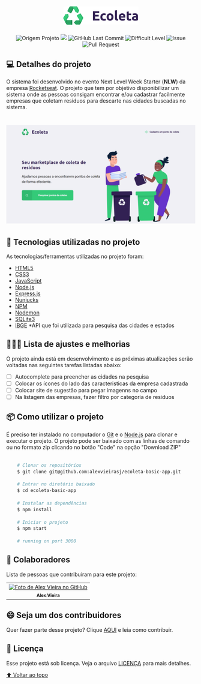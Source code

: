 <h1 id="title" align="center">
  <img alt="Ecoleta" title="#Ecoleta" src="./public/assets/logo.svg" width="200px" />
</h1>

<p align="center">
    <img alt="Origem Projeto" src="https://img.shields.io/badge/Project-Course-informational">
    <img src="https://img.shields.io/badge/Course-Rocketseat-blueviolet?logo=data:image/png;base64,iVBORw0KGgoAAAANSUhEUgAAABAAAAAQCAMAAAAoLQ9TAAAALVBMVEVHcExxWsF0XMJzXMJxWcFsUsD///9jRrzY0u6Xh9Gsn9n39fyMecy0qd2bjNJWBT0WAAAABHRSTlMA2Do606wF2QAAAGlJREFUGJVdj1cWwCAIBLEsRU3uf9xobDH8+GZwUYi8i6ucJwrxKE+7D0G9Q4vlYqtmCSjndr4CgCgzlyFgfKfKCVO0LrPKjmiqMxGXkJwNnXskqWG+1oSM+BSwD8f29YLNjvx/OQrn+g99oQSoNmt3PgAAAABJRU5ErkJggg=="></img>
    <img alt="GitHub Last Commit" src="https://img.shields.io/github/last-commit/alexvieirasj/ecoleta-basic-app">
    <img alt="Difficult Level" src="https://img.shields.io/badge/level-medium-yellow">
    <img alt="Issue" src="https://img.shields.io/bitbucket/issues/alexvieirasj/ecoleta-basic-app?style=critical">
    <img alt="Pull Request" src="https://img.shields.io/bitbucket/pr-raw/alexvieirasj/ecoleta-basic-app?style=critical">
</p>

## 💻 Detalhes do projeto

O sistema foi desenvolvido no evento Next Level Week Starter (**NLW**) da empresa [Rocketseat](https://rocketseat.com.br/). O projeto que tem por objetivo disponibilizar um sistema onde as pessoas consigam encontrar e/ou cadastrar facilmente empresas que coletam resíduos para descarte nas cidades buscadas no sistema.

<h1 align="center">
    <img alt="Capa Projeto" title="CapaProjeto" src="./public/assets/demonstracao-sistema.gif"/>
</h1>

## :rocket: Tecnologias utilizadas no projeto

As tecnologias/ferramentas utilizadas no projeto foram:

- [HTML5](https://developer.mozilla.org/en-US/docs/Web/Guide/HTML/HTML5)
- [CSS3](https://developer.mozilla.org/en-US/docs/Web/CSS)
- [JavaScript](https://developer.mozilla.org/en-US/docs/Web/JavaScript)
- [Node.js](https://nodejs.org/)
- [Express.js](https://expressjs.com/)
- [Nunjucks](https://mozilla.github.io/nunjucks/)
- [NPM](https://www.npmjs.com/)
- [Nodemon](https://nodemon.io/)
- [SQLite3](https://www.sqlite.org/version3.html)
- [IBGE](https://servicodados.ibge.gov.br/api/docs/localidades?versao=1) *API que foi utilizada para pesquisa das cidades e estados

## 👨🏻‍💻 Lista de ajustes e melhorias

O projeto ainda está em desenvolvimento e as próximas atualizações serão voltadas nas seguintes tarefas listadas abaixo:

- [ ] Autocomplete para preencher as cidades na pesquisa
- [ ] Colocar os ícones do lado das caracteristicas da empresa cadastrada
- [ ] Colocar site de sugestão para pegar imagenns no campo
- [ ] Na listagem das empresas, fazer filtro por categoria de residuos

## :package: Como utilizar o projeto

É preciso ter instalado no computador o [Git](https://git-scm.com) e o [Node.js](https://nodejs.org/) para clonar e executar o projeto. O projeto pode ser baixado com as linhas de comando ou no formato zip clicando no botão "Code" na opção "Download ZIP"

```bash

    # Clonar os repositórios
    $ git clone git@github.com:alexvieirasj/ecoleta-basic-app.git
    
    # Entrar no diretório baixado
    $ cd ecoleta-basic-app

    # Instalar as dependências        
    $ npm install 

    # Iniciar o projeto
    $ npm start 
    
    # running on port 3000
```

## 🤝 Colaboradores

Lista de pessoas que contribuíram para este projeto:

<table>
  <tr>
    <td align="center">
      <a href="#">
        <img src="https://avatars.githubusercontent.com/u/23263907" width="100px;" alt="Foto de Alex Vieira no GitHub"/><br>
        <sub>
          <b>Alex Vieira</b>
        </sub>
      </a>
    </td>
  </tr>
</table>

## 😄 Seja um dos contribuidores<br>

Quer fazer parte desse projeto? Clique [AQUI](CONTRIBUTING.md) e leia como contribuir.

## 📝 Licença

Esse projeto está sob licença. Veja o arquivo [LICENÇA](LICENSE.md) para mais detalhes.

[⬆ Voltar ao topo](#title)
